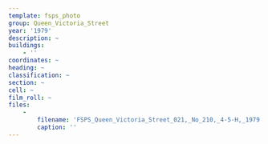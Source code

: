 ```yaml
---
template: fsps_photo
group: Queen_Victoria_Street
year: '1979'
description: ~
buildings:
    - ''
coordinates: ~
heading: ~
classification: ~
section: ~
cell: ~
film_roll: ~
files:
    -
        filename: 'FSPS_Queen_Victoria_Street_021,_No_210,_4-5-H,_1979.png'
        caption: ''
---
```


